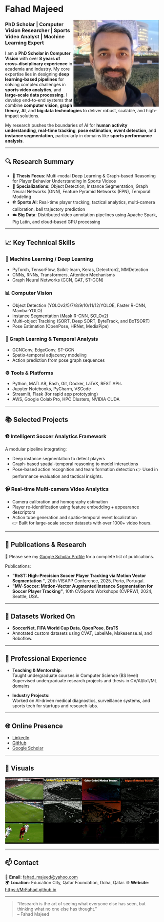 # Fahad Majeed

<a><img src="Fahad.png" width="280" align="right"></a>

### PhD Scholar | Computer Vision Researcher | Sports Video Analyst | Machine Learning Expert

I am a **PhD Scholar in Computer Vision** with over **8 years of cross-disciplinary experience** in academia and industry. My core expertise lies in designing **deep learning-based pipelines** for solving complex challenges in **sports video analytics**, and **large-scale data processing**. I develop end-to-end systems that combine **computer vision**, **graph theory**, **AI**, and **big data technologies** to deliver robust, scalable, and high-impact solutions.

My research pushes the boundaries of AI for **human activity understanding**, **real-time tracking**, **pose estimation**, **event detection**, and **instance segmentation**, particularly in domains like **sports performance analysis**.

---

## 🔍 Research Summary

- 📌 **Thesis Focus**: Multi-modal Deep Learning & Graph-based Reasoning for Player Behavior Understanding in Sports Videos  
- 🧠 **Specializations**: Object Detection, Instance Segmentation, Graph Neural Networks (GNN), Feature Pyramid Networks (FPN), Temporal Modeling  
- ⚽ **Sports AI**: Real-time player tracking, tactical analytics, multi-camera calibration, ball trajectory prediction  
- ☁️ **Big Data**: Distributed video annotation pipelines using Apache Spark, Pig Latin, and cloud-based GPU processing

---

## 📈 Key Technical Skills

### 🧠 Machine Learning / Deep Learning
- PyTorch, TensorFlow, Scikit-learn, Keras, Detectron2, MMDetection
- CNNs, RNNs, Transformers, Attention Mechanisms
- Graph Neural Networks (GCN, GAT, ST-GCN)

### 📊 Computer Vision
- Object Detection (YOLOv3/5/7/8/9/10/11/12/YOLOE, Faster R-CNN, Mamba-YOLO)
- Instance Segmentation (Mask R-CNN, SOLOv2)
- Multi-object Tracking (SORT, Deep SORT, ByteTrack, and BoTSORT)
- Pose Estimation (OpenPose, HRNet, MediaPipe)

### 🔗 Graph Learning & Temporal Analysis
- GCNConv, EdgeConv, ST-GCN
- Spatio-temporal adjacency modeling
- Action prediction from pose graph sequences

### ⚙️ Tools & Platforms
- Python, MATLAB, Bash, Git, Docker, LaTeX, REST APIs
- Jupyter Notebooks, PyCharm, VSCode
- Streamlit, Flask (for rapid app prototyping)
- AWS, Google Colab Pro, HPC Clusters, NVIDIA CUDA

---

## 📚 Selected Projects

### ⚽ Intelligent Soccer Analytics Framework
A modular pipeline integrating:
- Deep instance segmentation to detect players
- Graph-based spatial-temporal reasoning to model interactions
- Pose-based action recognition and team formation detection
👉 Used in performance evaluation and tactical insights.

### 📹 Real-time Multi-camera Video Analytics
- Camera calibration and homography estimation
- Player re-identification using feature embedding + appearance descriptors
- Action tube generation and spatio-temporal event localization  
👉 Built for large-scale soccer datasets with over 1000+ video hours.

---

## 🧪 Publications & Research

📖 Please see my [Google Scholar Profile](https://tinyurl.com/38jbwxvx) for a complete list of publications.

Publications:
- **"ReST: High-Precision Soccer Player Tracking via Motion Vector Segmentation "**, 20th VISAPP Conference, 2025, Porto, Portugal.
- **"MV-Soccer: Motion-Vector Augmented Instance Segmentation for Soccer Player Tracking"**, 10th CVSports Workshops (CVPRW), 2024, Seattle, USA.

---

## 🧬 Datasets Worked On

- **SoccerNet**, **FIFA World Cup Data**, **OpenPose**, **BraTS**
- Annotated custom datasets using CVAT, LabelMe, Makesense.ai, and Roboflow.

---

## 💼 Professional Experience

- **Teaching & Mentorship**:  
  Taught undergraduate courses in Computer Science (BS level)  
  Supervised undergraduate research projects and thesis in CV/AI/IoT/ML domains  

- **Industry Projects**:  
  Worked on AI-driven medical diagnostics, surveillance systems, and sports tech for startups and research labs.

---

## 🌐 Online Presence

- [LinkedIn](https://www.linkedin.com/in/fahad-majeed/)
- [GitHub](https://github.com/MrFahad)
- [Google Scholar](https://tinyurl.com/38jbwxvx)

---

## 📸 Visuals

<a><img src="Scharr_All.gif" width="1000"></a> <br>

---

## 📫 Contact

📧 **Email**: fahad_majeed@yahoo.com  
🌍 **Location**: Education City, Qatar Foundation, Doha, Qatar. 
🌐 **Website**: https://MrFahad.github.io

---

> “Research is the art of seeing what everyone else has seen, but thinking what no one else has thought.”  
> – Fahad Majeed
